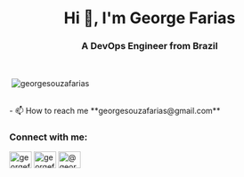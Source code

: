 <h1 align="center">Hi 👋, I'm George Farias</h1>
<h3 align="center">A DevOps Engineer from Brazil</h3>

<br>
<p>&nbsp;<img align="center" src="https://github-readme-stats.vercel.app/api?username=georgesouzafarias&&count_private=true&show_icons=true&theme=dracula&locale=en" alt="georgesouzafarias" /></p>

<br>
- 📫 How to reach me **georgesouzafarias@gmail.com**

<br>
<h3 align="left">Connect with me:</h3>
<p align="left">
<a href="https://twitter.com/georgefarias01" target="blank"><img align="center" src="https://raw.githubusercontent.com/rahuldkjain/github-profile-readme-generator/master/src/images/icons/Social/twitter.svg" alt="georgefarias01" height="30" width="40" /></a>
<a href="https://linkedin.com/in/georgefarias1" target="blank"><img align="center" src="https://raw.githubusercontent.com/rahuldkjain/github-profile-readme-generator/master/src/images/icons/Social/linked-in-alt.svg" alt="georgefarias1" height="30" width="40" /></a>
<a href="https://medium.com/@george.farias" target="blank"><img align="center" src="https://raw.githubusercontent.com/rahuldkjain/github-profile-readme-generator/master/src/images/icons/Social/medium.svg" alt="@george.farias" height="30" width="40" /></a>
</p>
